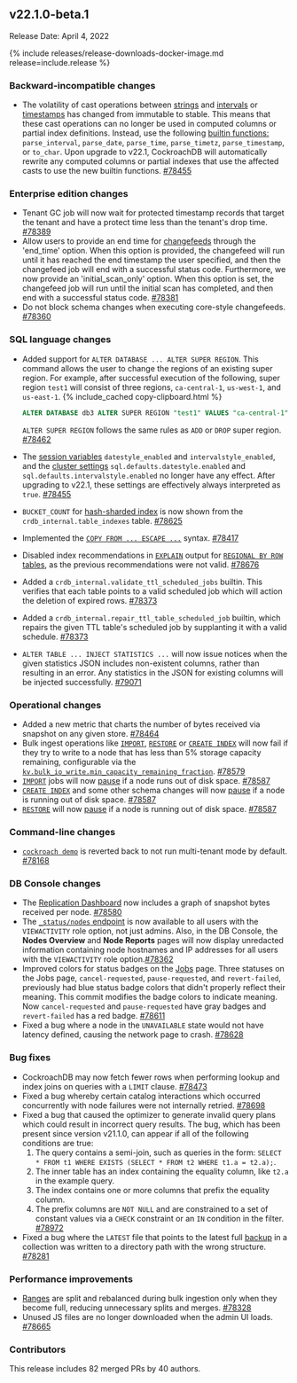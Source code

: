 ## v22.1.0-beta.1

Release Date: April 4, 2022

{% include releases/release-downloads-docker-image.md release=include.release %}

<h3 id="v22-1-0-beta-1-backward-incompatible-changes">Backward-incompatible changes</h3>

- The volatility of cast operations between [strings](../v22.1/string.html) and [intervals](../v22.1/interval.html) or [timestamps](../v22.1/timestamp.html) has changed from immutable to stable. This means that these cast operations can no longer be used in computed columns or partial index definitions. Instead, use the following [builtin functions:](../v22.1/functions-and-operators.html) `parse_interval`, `parse_date`, `parse_time`, `parse_timetz`, `parse_timestamp`, or `to_char`. Upon upgrade to v22.1, CockroachDB will automatically rewrite any computed columns or partial indexes that use the affected casts to use the new builtin functions. [#78455][#78455]

<h3 id="v22-1-0-beta-1-enterprise-edition-changes">Enterprise edition changes</h3>

- Tenant GC job will now wait for protected timestamp records that target the tenant and have a protect time less than the tenant's drop time. [#78389][#78389]
- Allow users to provide an end time for [changefeeds](../v22.1/change-data-capture-overview.html) through the 'end_time' option. When this option is provided, the changefeed will run until it has reached the end timestamp the user specified, and then the changefeed job will end with a successful status code. Furthermore, we now provide an 'initial_scan_only' option. When this option is set, the changefeed job will run until the initial scan has completed, and then end with a successful status code. [#78381][#78381]
- Do not block schema changes when executing core-style changefeeds. [#78360][#78360]

<h3 id="v22-1-0-beta-1-sql-language-changes">SQL language changes</h3>

- Added support for `ALTER DATABASE ... ALTER SUPER REGION`.  This command allows the user to change the regions of an existing super region. For example, after successful execution of the following, super region `test1` will consist of three regions, `ca-central-1`, `us-west-1`, and `us-east-1`.
	{% include_cached copy-clipboard.html %}
	~~~sql
	ALTER DATABASE db3 ALTER SUPER REGION "test1" VALUES "ca-central-1", "us-west-1", "us-east-1";
	~~~
 	`ALTER SUPER REGION` follows the same rules as `ADD` or `DROP` super region. [#78462][#78462]
 	
- The [session variables](../v22.1/set-vars.html) `datestyle_enabled` and `intervalstyle_enabled`, and the [cluster settings](../v22.1/cluster-settings.html) `sql.defaults.datestyle.enabled` and `sql.defaults.intervalstyle.enabled` no longer have any effect. After upgrading to v22.1, these settings are effectively always interpreted as `true`. [#78455][#78455]
- `BUCKET_COUNT` for [hash-sharded index](../v22.1/hash-sharded-indexes.html) is now shown from the `crdb_internal.table_indexes` table. [#78625][#78625]
- Implemented the [`COPY FROM ... ESCAPE ...`](../v22.1/copy-from.html) syntax. [#78417][#78417]
- Disabled index recommendations in [`EXPLAIN`](../v22.1/explain.html) output for [`REGIONAL BY ROW` tables](../v22.1/multiregion-overview.html#regional-by-row-tables), as the previous recommendations were not valid. [#78676][#78676]
- Added a `crdb_internal.validate_ttl_scheduled_jobs` builtin. This verifies that each table points to a valid scheduled job which will action the deletion of expired rows. [#78373][#78373]
- Added a `crdb_internal.repair_ttl_table_scheduled_job` builtin, which repairs the given TTL table's scheduled job by supplanting it with a valid schedule. [#78373][#78373]
- `ALTER TABLE ... INJECT STATISTICS ...` will now issue notices when the given statistics JSON includes non-existent columns, rather than resulting in an error. Any statistics in the JSON for existing columns will be injected successfully. [#79071][#79071]

<h3 id="v22-1-0-beta-1-operational-changes">Operational changes</h3>

- Added a new metric that charts the number of bytes received via snapshot on any given store. [#78464][#78464]
- Bulk ingest operations like [`IMPORT`](../v22.1/import.html), [`RESTORE`](../v22.1/restore.html) or [`CREATE INDEX`](../v22.1/create-index.html) will now fail if they try to write to a node that has less than 5% storage capacity remaining, configurable via the [`kv.bulk_io_write.min_capacity_remaining_fraction`](../v22.1/cluster-settings.html). [#78579][#78579]
- [`IMPORT`](../v22.1/import.html) jobs will now [pause](../v22.1/pause-job.html) if a node runs out of disk space. [#78587][#78587]
- [`CREATE INDEX`](../v22.1/create-index.html) and some other schema changes will now [pause](../v22.1/pause-job.html) if a node is running out of disk space. [#78587][#78587]
- [`RESTORE`](../v22.1/restore.html) will now [pause](../v22.1/pause-job.html) if a node is running out of disk space. [#78587][#78587]

<h3 id="v22-1-0-beta-1-command-line-changes">Command-line changes</h3>

- [`cockroach demo`](../v22.1/cockroach-demo.html) is reverted back to not run multi-tenant mode by default. [#78168][#78168]

<h3 id="v22-1-0-beta-1-db-console-changes">DB Console changes</h3>

- The [Replication Dashboard](../v22.1/ui-replication-dashboard.html) now includes a graph of snapshot bytes received per node. [#78580][#78580]
- The [`_status/nodes` endpoint](../v22.1/monitoring-and-alerting.html) is now available to all users with the `VIEWACTIVITY` role option, not just admins. Also, in the DB Console, the **Nodes Overview** and **Node Reports** pages will now display unredacted information containing node hostnames and IP addresses for all users with the `VIEWACTIVITY` role option.[#78362][#78362]
- Improved colors for status badges on the [Jobs](../v22.1/ui-jobs-page.html) page. Three statuses on the Jobs page, `cancel-requested`, `pause-requested`, and `revert-failed`, previously had blue status badge colors that didn't properly reflect their meaning. This commit modifies the badge colors to indicate meaning. Now `cancel-requested` and `pause-requested` have gray badges and `revert-failed` has a red badge. [#78611][#78611]
- Fixed a bug where a node in the `UNAVAILABLE` state would not have latency defined, causing the network page to crash. [#78628][#78628]

<h3 id="v22-1-0-beta-1-bug-fixes">Bug fixes</h3>

- CockroachDB may now fetch fewer rows when performing lookup and index joins on queries with a `LIMIT` clause. [#78473][#78473]
- Fixed a bug whereby certain catalog interactions which occurred concurrently with node failures were not internally retried. [#78698][#78698]
- Fixed a bug that caused the optimizer to generate invalid query plans which could result in incorrect query results. The bug, which has been present since version v21.1.0, can appear if all of the following conditions are true:
  1. The query contains a semi-join, such as queries in the form: `SELECT * FROM t1 WHERE EXISTS (SELECT * FROM t2 WHERE t1.a = t2.a);`.
  1. The inner table has an index containing the equality column, like `t2.a` in the example query. 
  1. The index contains one or more columns that prefix the equality column.
  1. The prefix columns are `NOT NULL` and are constrained to a set of constant values via a `CHECK` constraint or an `IN` condition in the filter. [#78972][#78972]
- Fixed a bug where the `LATEST` file that points to the latest full [backup](../v22.1/take-full-and-incremental-backups.html#full-backups) in a collection was written to a directory path with the wrong structure. [#78281][#78281]

<h3 id="v22-1-0-beta-1-performance-improvements">Performance improvements</h3>

- [Ranges](../v22.1/show-ranges.html) are split and rebalanced during bulk ingestion only when they become full, reducing unnecessary splits and merges. [#78328][#78328]
- Unused JS files are no longer downloaded when the admin UI loads. [#78665][#78665]

<h3 id="v22-1-0-beta-1-contributors">Contributors</h3>

This release includes 82 merged PRs by 40 authors.

[#78168]: https://github.com/cockroachdb/cockroach/pull/78168
[#78281]: https://github.com/cockroachdb/cockroach/pull/78281
[#78328]: https://github.com/cockroachdb/cockroach/pull/78328
[#78360]: https://github.com/cockroachdb/cockroach/pull/78360
[#78362]: https://github.com/cockroachdb/cockroach/pull/78362
[#78373]: https://github.com/cockroachdb/cockroach/pull/78373
[#78381]: https://github.com/cockroachdb/cockroach/pull/78381
[#78389]: https://github.com/cockroachdb/cockroach/pull/78389
[#78417]: https://github.com/cockroachdb/cockroach/pull/78417
[#78455]: https://github.com/cockroachdb/cockroach/pull/78455
[#78462]: https://github.com/cockroachdb/cockroach/pull/78462
[#78464]: https://github.com/cockroachdb/cockroach/pull/78464
[#78473]: https://github.com/cockroachdb/cockroach/pull/78473
[#78536]: https://github.com/cockroachdb/cockroach/pull/78536
[#78565]: https://github.com/cockroachdb/cockroach/pull/78565
[#78579]: https://github.com/cockroachdb/cockroach/pull/78579
[#78580]: https://github.com/cockroachdb/cockroach/pull/78580
[#78587]: https://github.com/cockroachdb/cockroach/pull/78587
[#78611]: https://github.com/cockroachdb/cockroach/pull/78611
[#78625]: https://github.com/cockroachdb/cockroach/pull/78625
[#78628]: https://github.com/cockroachdb/cockroach/pull/78628
[#78665]: https://github.com/cockroachdb/cockroach/pull/78665
[#78676]: https://github.com/cockroachdb/cockroach/pull/78676
[#78698]: https://github.com/cockroachdb/cockroach/pull/78698
[#78700]: https://github.com/cockroachdb/cockroach/pull/78700
[#78972]: https://github.com/cockroachdb/cockroach/pull/78972
[#79071]: https://github.com/cockroachdb/cockroach/pull/79071
[6832dd1c9]: https://github.com/cockroachdb/cockroach/commit/6832dd1c9
